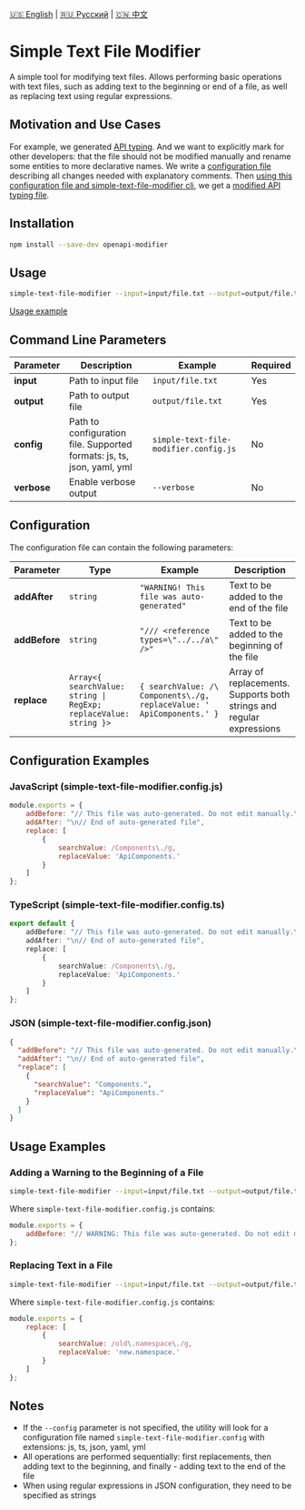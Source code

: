 [🇺🇸 English](./simple-text-file-modifier.md) | [🇷🇺 Русский](./simple-text-file-modifier-ru.md)  | [🇨🇳 中文](./simple-text-file-modifier-zh.md)

# Simple Text File Modifier

A simple tool for modifying text files. Allows performing basic operations with text files, such as adding text to the beginning or end of a file, as well as replacing text using regular expressions.

## Motivation and Use Cases

For example, we generated [API typing](../examples/example-cli-generate-api-types/output/generated-api-types.d.ts).
And we want to explicitly mark for other developers: that the file should not be modified manually and rename some entities to more declarative names.
We write a [configuration file](../examples/example-cli-generate-api-types/simple-text-file-modifier.config.ts) describing all changes needed with explanatory comments.
Then [using this configuration file and simple-text-file-modifier cli](../examples/example-cli-generate-api-types/package.json#L9), we get a [modified API typing file](../examples/example-cli-generate-api-types/output/generated-api-types.d.ts).

## Installation

```bash
npm install --save-dev openapi-modifier
```

## Usage

```bash
simple-text-file-modifier --input=input/file.txt --output=output/file.txt --config=simple-text-file-modifier.config.js
```

[Usage example](../examples/example-cli-generate-api-types/package.json#L9)

## Command Line Parameters

| Parameter | Description                                                                                                 | Example                                | Required |
| --------- | -------------------------------------------------------------------------------------------------------- | ------------------------------------- | ------------ |
| **input** | Path to input file                                                                                    | `input/file.txt`                     | Yes           |
| **output**| Path to output file                                                                                   | `output/file.txt`                    | Yes           |
| **config**| Path to configuration file. Supported formats: js, ts, json, yaml, yml                               | `simple-text-file-modifier.config.js` | No          |
| **verbose**| Enable verbose output                                                                                 | `--verbose`                          | No          |

## Configuration

The configuration file can contain the following parameters:

| Parameter     | Type                                                             | Example                                                                 | Description                                                                                 |
| ------------ | --------------------------------------------------------------- | ---------------------------------------------------------------------- | ---------------------------------------------------------------------------------------- |
| **addAfter** | `string`                                                        | `"WARNING! This file was auto-generated"`                              | Text to be added to the end of the file                                              |
| **addBefore**| `string`                                                        | `"/// <reference types=\"../../a\" />"`                                | Text to be added to the beginning of the file                                             |
| **replace**  | `Array<{ searchValue: string \| RegExp; replaceValue: string }>`| `{ searchValue: /\ Components\./g, replaceValue: ' ApiComponents.' }`  | Array of replacements. Supports both strings and regular expressions                        |

## Configuration Examples

### JavaScript (simple-text-file-modifier.config.js)
```javascript
module.exports = {
    addBefore: "// This file was auto-generated. Do not edit manually.\n",
    addAfter: "\n// End of auto-generated file",
    replace: [
        {
            searchValue: /Components\./g,
            replaceValue: 'ApiComponents.'
        }
    ]
};
```

### TypeScript (simple-text-file-modifier.config.ts)
```typescript
export default {
    addBefore: "// This file was auto-generated. Do not edit manually.\n",
    addAfter: "\n// End of auto-generated file",
    replace: [
        {
            searchValue: /Components\./g,
            replaceValue: 'ApiComponents.'
        }
    ]
};
```

### JSON (simple-text-file-modifier.config.json)
```json
{
  "addBefore": "// This file was auto-generated. Do not edit manually.\n",
  "addAfter": "\n// End of auto-generated file",
  "replace": [
    {
      "searchValue": "Components.",
      "replaceValue": "ApiComponents."
    }
  ]
}
```

## Usage Examples

### Adding a Warning to the Beginning of a File
```bash
simple-text-file-modifier --input=input/file.txt --output=output/file.txt --config=simple-text-file-modifier.config.js
```

Where `simple-text-file-modifier.config.js` contains:
```javascript
module.exports = {
    addBefore: "// WARNING: This file was auto-generated. Do not edit manually.\n"
};
```

### Replacing Text in a File
```bash
simple-text-file-modifier --input=input/file.txt --output=output/file.txt --config=simple-text-file-modifier.config.js
```

Where `simple-text-file-modifier.config.js` contains:
```javascript
module.exports = {
    replace: [
        {
            searchValue: /old\.namespace\./g,
            replaceValue: 'new.namespace.'
        }
    ]
};
```

## Notes

- If the `--config` parameter is not specified, the utility will look for a configuration file named `simple-text-file-modifier.config` with extensions: js, ts, json, yaml, yml
- All operations are performed sequentially: first replacements, then adding text to the beginning, and finally - adding text to the end of the file
- When using regular expressions in JSON configuration, they need to be specified as strings 